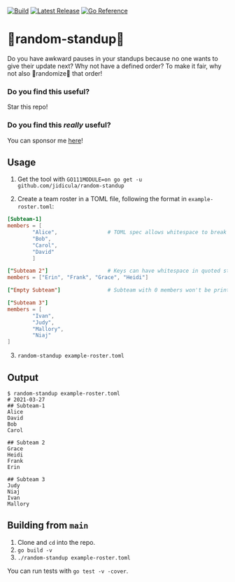 [![Build](https://github.com/jidicula/random-standup/actions/workflows/build.yml/badge.svg)](https://github.com/jidicula/random-standup/actions/workflows/build.yml) [![Latest Release](https://github.com/jidicula/random-standup/actions/workflows/release-draft.yml/badge.svg)](https://github.com/jidicula/random-standup/actions/workflows/release-draft.yml) [![Go Reference](https://pkg.go.dev/badge/github.com/jidicula/random-standup.svg)](https://pkg.go.dev/github.com/jidicula/random-standup)

# 🎲random-standup🎲
Do you have awkward pauses in your standups because no one wants to give their
update next? Why not have a defined order? To make it fair, why not also
🎲randomize🎲 that order!

### Do you find this useful?

Star this repo!

### Do you find this *really* useful?

You can sponsor me [here](https://github.com/sponsors/jidicula)!

## Usage

1. Get the tool with `GO111MODULE=on go get -u github.com/jidicula/random-standup`

2. Create a team roster in a TOML file, following the format in
`example-roster.toml`:
```toml
[Subteam-1]
members = [
        "Alice",                # TOML spec allows whitespace to break arrays
        "Bob",
        "Carol",
        "David"
        ]

["Subteam 2"]                   # Keys can have whitespace in quoted strings
members = ["Erin", "Frank", "Grace", "Heidi"]

["Empty Subteam"]               # Subteam with 0 members won't be printed

["Subteam 3"]
members = [
        "Ivan",
        "Judy",
        "Mallory",
        "Niaj"
]
```

3. `random-standup example-roster.toml`

## Output
```
$ random-standup example-roster.toml
# 2021-03-27
## Subteam-1
Alice
David
Bob
Carol

## Subteam 2
Grace
Heidi
Frank
Erin

## Subteam 3
Judy
Niaj
Ivan
Mallory
```

## Building from `main`

1. Clone and `cd` into the repo.
2. `go build -v`
3. `./random-standup example-roster.toml`

You can run tests with `go test -v -cover`.

